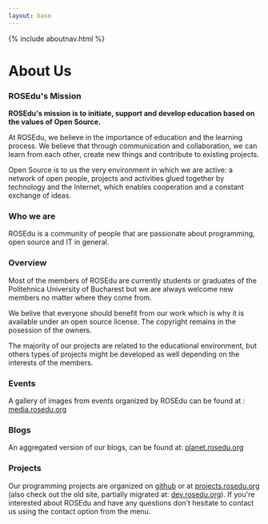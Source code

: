 ```yaml
---
layout: base
---
```


{% include aboutnav.html %}

# About Us

### ROSEdu\'s Mission

**ROSEdu\'s mission is to initiate, support and develop education based on the values of Open Source.**

At ROSEdu, we believe in the importance of education and the learning process. We believe that through communication and collaboration, we can learn from each other, create new things and contribute to existing projects.

Open Source is to us the very environment in which we are active: a network of open people, projects and activities glued together by technology and the Internet, which enables cooperation and a constant exchange of ideas.

### Who we are

ROSEdu is a community of people that are passionate about programming, open source and IT in general.

### Overview

Most of the members of ROSEdu are currently students or graduates of the Politehnica University of Bucharest but we are always welcome new members no matter where they come from.

We belive that everyone should benefit from our work which is why it is available under an open source license. The copyright remains in the posession of the owners.

The majority of our projects are related to the educational environment, but others types of projects might be developed as well depending on the interests of the members.

### Events

A gallery of images from events organized by ROSEdu can be found at : [media.rosedu.org](http://media.rosedu.org)

### Blogs

An aggregated version of our blogs, can be found at: [planet.rosedu.org](http://planet.rosedu.org)

### Projects

Our programming projects are organized on [github](https://github.com/rosedu) or at [projects.rosedu.org](http://projects.rosedu.org/projects) (also check out the old site, partially migrated at: [dev.rosedu.org](http://dev.rosedu.org)).
If you're interested about ROSEdu and have any questions don't hesitate to contact us using the contact option from the menu.
